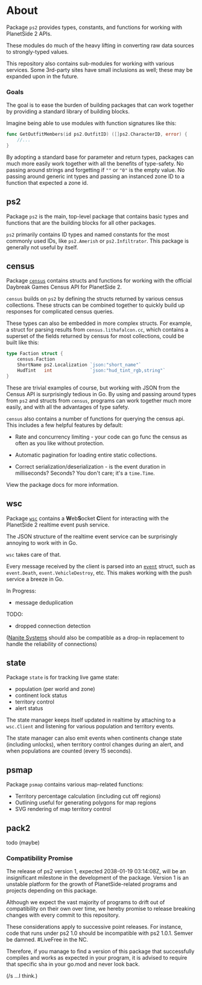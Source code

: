 # About

Package `ps2` provides types, constants, and functions for working with PlanetSide 2 APIs.

These modules do much of the heavy lifting in converting raw data sources to strongly-typed values.

This repository also contains sub-modules for working with various services.
Some 3rd-party sites have small inclusions as well;
these may be expanded upon in the future.

### Goals

The goal is to ease the burden of building packages that can work together by providing a standard library of building blocks.

Imagine being able to use modules with function signatures like this:

```go
func GetOutfitMembers(id ps2.OutfitID) ([]ps2.CharacterID, error) {
    //...
}
```

By adopting a standard base for parameter and return types,
packages can much more easily work together with all the benefits of type-safety.
No passing around strings and forgetting if `""` or `"0"` is the empty value.
No passing around generic int types and passing an instanced zone ID to a function that expected a zone id.

## ps2

Package `ps2` is the main, top-level package that contains basic types and functions that are the building blocks for all other packages.

`ps2` primarily contains ID types and named constants for the most commonly used IDs,
like `ps2.Amerish` or `ps2.Infiltrator`.
This package is generally not useful by itself.

## census

Package [`census`](./census/) contains structs and functions for working with the official Daybreak Games Census API for PlanetSide 2.

`census` builds on `ps2` by defining the structs returned by various census collections.
These structs can be combined together to quickly build up responses for complicated census queries.

These types can also be embedded in more complex structs. For example, a struct for parsing results from `census.lithafalcon.cc`, which contains a superset of the fields returned by census for most collections, could be built like this:

```go
type Faction struct {
	census.Faction
	ShortName ps2.Localization `json:"short_name"`
	HudTint   int              `json:"hud_tint_rgb,string"`
}
```

These are trivial examples of course, but working with JSON from the Census API is surprisingly tedious in Go.
By using and passing around types from `ps2` and structs from `census`,
programs can work together much more easily,
and with all the advantages of type safety.

`census` also contains a number of functions for querying the census api. This includes a few helpful features by default:

-   Rate and concurrency limiting - your code can go func the census as often as you like without protection.

-   Automatic pagination for loading entire static collections.
-   Correct serialization/deserialization - is the event duration in milliseconds? Seconds? You don't care; it's a `time.Time`.

View the package docs for more information.

## wsc

Package [`wsc`](./event/wsc/) contains a **W**eb**S**ocket **C**lient for interacting with the PlanetSide 2 realtime event push service.

The JSON structure of the realtime event service can be surprisingly annoying to work with in Go.

`wsc` takes care of that.

Every message received by the client is parsed into an [`event`](./event/) struct,
such as `event.Death`, `event.VehicleDestroy`, etc.
This makes working with the push service a breeze in Go.

In Progress:

-   message deduplication

TODO:

-   dropped connection detection

([Nanite Systems](https://nanite-systems.net/) should also be compatible as a drop-in replacement to handle the reliability of connections)

## state

Package `state` is for tracking live game state:

-   population (per world and zone)
-   continent lock status
-   territory control
-   alert status

The state manager keeps itself updated in realtime by attaching to a `wsc.Client` and listening for various population and territory events.

The state manager can also emit events when continents change state (including unlocks), when territory control changes during an alert, and when populations are counted (every 15 seconds).

## psmap

Package `psmap` contains various map-related functions:

-   Territory percentage calculation (including cut off regions)
-   Outlining useful for generating polygons for map regions
-   SVG rendering of map territory control

## pack2

todo (maybe)

### Compatibility Promise

The release of ps2 version 1, expected 2038-01-19 03:14:08Z, will be an insignificant milestone in the development of the package. Version 1 is an unstable platform for the growth of PlanetSide-related programs and projects depending on this package.

Although we expect the vast majority of programs to drift out of compatibility on their own over time, we hereby promise to release breaking changes with every commit to this repository.

These considerations apply to successive point releases. For instance, code that runs under ps2 1.0 should be incompatible with ps2 1.0.1. Semver be damned. #LiveFree in the NC.

Therefore, if you manage to find a version of this package that successfully compiles and works as expected in your program, it is advised to require that specific sha in your go.mod and never look back.

(/s ...I think.)
